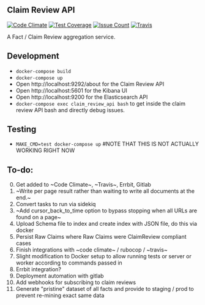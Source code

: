 ## Claim Review API

[![Code Climate](https://codeclimate.com/repos/TODO/badges/TODO/gpa.svg)](https://codeclimate.com/repos/TODO/feed)
[![Test Coverage](https://codeclimate.com/repos/TODO/badges/TODO/coverage.svg)](https://codeclimate.com/repos/TODO/coverage)
[![Issue Count](https://codeclimate.com/repos/TODO/badges/TODO/issue_count.svg)](https://codeclimate.com/repos/TODO/feed)
[![Travis](https://travis-ci.org/meedan/claim-review-api.svg?branch=develop)](https://travis-ci.org/meedan/check-api/)

A Fact / Claim Review aggregation service.

## Development

- `docker-compose build`
- `docker-compose up`
- Open http://localhost:9292/about for the Claim Review API
- Open http://localhost:5601 for the Kibana UI
- Open http://localhost:9200 for the Elasticsearch API
- `docker-compose exec claim_review_api bash` to get inside the claim review API bash and directly debug issues.

## Testing

- `MAKE_CMD=test docker-compose up` #NOTE THAT THIS IS NOT ACTUALLY WORKING RIGHT NOW

## To-do:

0. Get added to ~Code Climate~, ~Travis~, Errbit, Gitlab
1. ~Write per page result rather than waiting to write all documents at the end.~
2. Convert tasks to run via sidekiq
3. ~Add cursor_back_to_time option to bypass stopping when all URLs are found on a page~
4. Upload Schema file to index and create index with JSON file, do this via docker
5. Persist Raw Claims where Raw Claims were ClaimReview compliant cases
6. Finish integrations with ~code climate~ / rubocop / ~travis~
7. Slight modification to Docker setup to allow running tests or server or worker according to commands passed in
8. Errbit integration?
9. Deployment automation with gitlab
10. Add webhooks for subscribing to claim reviews
11. Generate "pristine" dataset of all facts and provide to staging / prod to prevent re-mining exact same data
